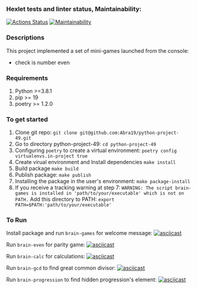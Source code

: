 ### Hexlet tests and linter status, Maintainability:
[![Actions Status](https://github.com/Abra19/python-project-49/actions/workflows/hexlet-check.yml/badge.svg)](https://github.com/Abra19/python-project-49/actions)
[![Maintainability](https://api.codeclimate.com/v1/badges/f9b2728037c913a8c25c/maintainability)](https://codeclimate.com/github/Abra19/python-project-49/maintainability)


### Descriptions
This project implemented a set of mini-games launched from the console:
  * check is number even
  
### Requirements
1. Python >=3.8.1
2. pip >= 19
3. poetry >= 1.2.0

### To get started
1. Clone git repo:
  `git clone git@github.com:Abra19/python-project-49.git`
2. Go to directory python-project-49:
  `cd python-project-49`
3.  Configuring `poetry` to create a virtual environment:
  `poetry config virtualenvs.in-project true`
4.  Create virual environment and Install dependencies
  `make install`
5. Build package
  `make build`
6. Publish package:
  `make publish`
7. Installing the package in the user's environment:
  `make package-install`
8. If you receive a tracking warning at step 7:
  `WARNING: The script brain-games is installed in 'path/to/your/executable' which is not on PATH.`
  Add this directory to PATH:
  `export PATH=$PATH:'path/to/your/executable'`

### To Run
Install package and run `brain-games` for welcome message:
[![asciicast](https://asciinema.org/a/4YrcE5Nbsc3i7gNtZzAlJ7YRZ.svg)](https://asciinema.org/a/4YrcE5Nbsc3i7gNtZzAlJ7YRZ)

Run `brain-even` for parity game:
[![asciicast](https://asciinema.org/a/UBf9qlfEAsyu7HymqeVDfIBp7.svg)](https://asciinema.org/a/UBf9qlfEAsyu7HymqeVDfIBp7)


Run `brain-calc` for calculations:
[![asciicast](https://asciinema.org/a/pKNBygPkjJcvsDwaWMu6CpRTI.svg)](https://asciinema.org/a/pKNBygPkjJcvsDwaWMu6CpRTI)

Run `brain-gcd` to find great common divisor:
[![asciicast](https://asciinema.org/a/8LPsUDcVlgkNjZhpQP36dnF3r.svg)](https://asciinema.org/a/8LPsUDcVlgkNjZhpQP36dnF3r)

Run `brain-progression` to find hidden progression's element:
[![asciicast](https://asciinema.org/a/5dE0giEiPky7linHbrJptGDER.svg)](https://asciinema.org/a/5dE0giEiPky7linHbrJptGDER)